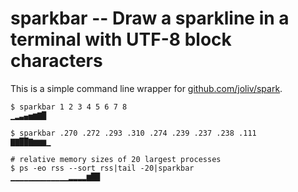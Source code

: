 # sparkbar -- Draw a sparkline in a terminal with UTF-8 block characters

This is a simple command line wrapper for
[github.com/joliv/spark](https://github.com/joliv/spark).

``` console
$ sparkbar 1 2 3 4 5 6 7 8
▁▂▃▄▅▆▇█

$ sparkbar .270 .272 .293 .310 .274 .239 .237 .238 .111
▇▇██▇▆▆▆▁

# relative memory sizes of 20 largest processes
$ ps -eo rss --sort rss|tail -20|sparkbar
▁▁▁▁▁▁▁▁▁▁▁▁▁▂▂▂▂▆██
```
